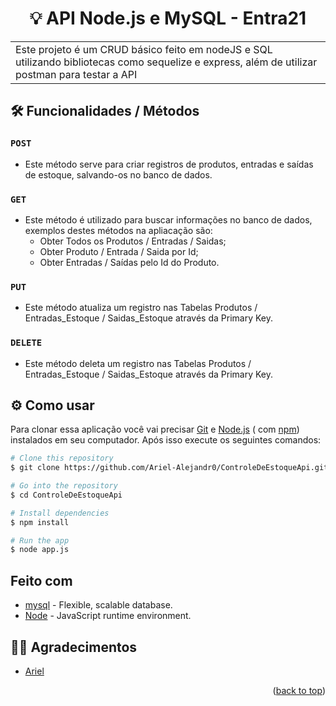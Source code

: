 <h1 align="center">💡 API Node.js e MySQL - Entra21</h1>
<table>
<tr>
<td>
Este projeto é um CRUD básico feito em nodeJS e SQL utilizando bibliotecas como sequelize e express, além de utilizar postman para testar a API
</td>
</tr>
</table>


## 🛠️ Funcionalidades / Métodos
### `POST`
  - Este método serve para criar registros de produtos, entradas e saídas de estoque, salvando-os no banco de dados.

### `GET`
  - Este método é utilizado para buscar informações no banco de dados, exemplos destes métodos na apliacação são:
    - Obter Todos os Produtos / Entradas / Saidas;
    - Obter Produto / Entrada / Saida por Id;
    - Obter Entradas / Saídas pelo Id do Produto.

### `PUT`
  - Este método atualiza um registro nas Tabelas Produtos / Entradas_Estoque / Saidas_Estoque através da Primary Key.

### `DELETE`
  - Este método deleta um registro nas Tabelas Produtos / Entradas_Estoque / Saidas_Estoque através da Primary Key.


## ⚙️ Como usar

Para clonar essa aplicação você vai precisar [Git](https://git-scm.com) e [Node.js](https://nodejs.org/en/download/) ( com [npm](http://npmjs.com)) instalados em seu computador. Após isso execute os seguintes comandos:

```bash
# Clone this repository
$ git clone https://github.com/Ariel-Alejandr0/ControleDeEstoqueApi.git

# Go into the repository
$ cd ControleDeEstoqueApi

# Install dependencies
$ npm install

# Run the app
$ node app.js
```

## Feito com

- [mysql](https://www.mysql.com/) - Flexible, scalable database.
- [Node](https://nodejs.org/en) -  JavaScript runtime environment.

## 🙇‍♂️ Agradecimentos

* [Ariel](https://github.com/Ariel-Alejandr0/)

<p align="right">(<a href="#readme-top">back to top</a>)</p>
